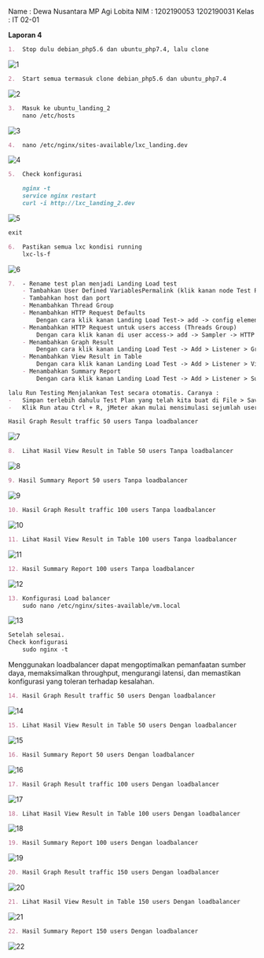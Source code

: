 Name : Dewa Nusantara MP
       Agi Lobita 
NIM : 1202190053
      1202190031
Kelas : IT 02-01

**Laporan 4**

```markdown
1.	Stop dulu debian_php5.6 dan ubuntu_php7.4, lalu clone
```

![1](https://user-images.githubusercontent.com/93067781/148239635-e85cb1c0-7a1f-4553-abc1-f4266ecfb871.png)
```markdown
2.	Start semua termasuk clone debian_php5.6 dan ubuntu_php7.4
```

![2](https://user-images.githubusercontent.com/93067781/148239771-ef36c85b-f4dd-44d0-8f91-6986c13b1f02.png)
```markdown
3.	Masuk ke ubuntu_landing_2
	nano /etc/hosts
```

![3](https://user-images.githubusercontent.com/93067781/148240545-5e25d260-3ffc-49f4-ba26-e15025eeb159.png)
```markdown
4.	nano /etc/nginx/sites-available/lxc_landing.dev
```

![4](https://user-images.githubusercontent.com/93067781/148240491-bea75369-f1d8-40af-bcb8-11cd088ab9d0.png)
```markdown
5.	Check konfigurasi
```

```markdown
	nginx -t
	service nginx restart
	curl -i http://lxc_landing_2.dev
```

![5](https://user-images.githubusercontent.com/93067781/148240612-817e0be3-5031-4c40-8d7f-ec641c733cc0.png)
```markdown
exit
```

```markdown
6.	Pastikan semua lxc kondisi running
	lxc-ls-f
```

![6](https://user-images.githubusercontent.com/93067781/148240855-92642b13-eed3-4bfa-8a81-b94c10d82123.png)

```markdown
7.	- Rename test plan menjadi Landing Load test
	- Tambahkan User Defined VariablesPermalink (klik kanan node Test Plan (Landing Load Test) -> Add -> Config Element -> User Defined Variables)
	- Tambahkan host dan port
	- Menambahkan Thread Group 
	- Menambahkan HTTP Request Defaults
		Dengan cara klik kanan Landing Load Test-> add -> config element -> HTTP Request Default
	- Menambahkan HTTP Request untuk users access (Threads Group)
		Dengan cara klik kanan di user access-> add -> Sampler -> HTTP Request (lakukan 3 kali untuk landing, blog, dan app)
	- Menambahkan Graph Result
		Dengan cara klik kanan Landing Load Test -> Add > Listener > Graph Result
	- Menambahkan View Result in Table
		Dengan cara klik kanan Landing Load Test -> Add > Listener > View Result in Table
	- Menambahkan Summary Report
		Dengan cara klik kanan Landing Load Test -> Add > Listener > Summary Report
```

```markdown
lalu Run Testing Menjalankan Test secara otomatis. Caranya :
-	Simpan terlebih dahulu Test Plan yang telah kita buat di File > Save ( Ctrl + S ).
-	Klik Run atau Ctrl + R, jMeter akan mulai mensimulasi sejumlah user dalam mengakses web server yang telah ditentukan.
```

```markdown
Hasil Graph Result traffic 50 users Tanpa loadbalancer
```

![7](https://user-images.githubusercontent.com/93067781/148240862-0534c8f1-57b1-4c1a-b9e2-6c12ea4c82ec.png)

```markdown
8.	Lihat Hasil View Result in Table 50 users Tanpa loadbalancer
```

![8](https://user-images.githubusercontent.com/93067781/148240871-c0e860c7-3bd8-4c27-ab08-00fd087987b1.png)

```markdown
9. Hasil Summary Report 50 users Tanpa loadbalancer
```

![9](https://user-images.githubusercontent.com/93067781/148240877-994e0cf5-f69e-43d1-a746-94b32f5443a0.png)

```markdown
10.	Hasil Graph Result traffic 100 users Tanpa loadbalancer
```

![10](https://user-images.githubusercontent.com/93067781/148240889-fa816bbe-024c-4dd0-aa27-39d846911312.png)

```markdown
11.	Lihat Hasil View Result in Table 100 users Tanpa loadbalancer
```

![11](https://user-images.githubusercontent.com/93067781/148241059-acb9cf12-2810-4946-826f-9b734e3b4a21.png)

```markdown
12.	Hasil Summary Report 100 users Tanpa loadbalancer
```

![12](https://user-images.githubusercontent.com/93067781/148241066-54be8e16-15d5-4bcc-945f-77675a251826.png)

```markdown
13.	Konfigurasi Load balancer
	sudo nano /etc/nginx/sites-available/vm.local
```

![13](https://user-images.githubusercontent.com/93067781/148241072-426c3f6f-211e-49d1-9488-b573c54804fd.png)

```markdown
Setelah selesai.
Check konfigurasi
	sudo nginx -t
```

Menggunakan loadbalancer dapat mengoptimalkan pemanfaatan sumber daya, memaksimalkan throughput, mengurangi latensi, dan memastikan konfigurasi yang toleran terhadap kesalahan.

```markdown
14.	Hasil Graph Result traffic 50 users Dengan loadbalancer
```

![14](https://user-images.githubusercontent.com/93067781/148241081-bf6bb560-5888-419d-b825-6128e72215a4.png)

```markdown
15.	Lihat Hasil View Result in Table 50 users Dengan loadbalancer
```

![15](https://user-images.githubusercontent.com/93067781/148241088-6b50f1f2-f5fe-4df8-9b07-13b6574a1bf7.png)

```markdown
16.	Hasil Summary Report 50 users Dengan loadbalancer
```

![16](https://user-images.githubusercontent.com/93067781/148241097-cff439dd-402f-4852-a1a4-374e5b88e41b.png)

```markdown
17.	Hasil Graph Result traffic 100 users Dengan loadbalancer
```

![17](https://user-images.githubusercontent.com/93067781/148241102-6fb08c62-9d23-4a52-89df-b5c8f2ce10ba.png)

```markdown
18.	Lihat Hasil View Result in Table 100 users Dengan loadbalancer
```

![18](https://user-images.githubusercontent.com/93067781/148241105-cb046269-65f4-4f5f-ab64-714e202229da.png)

```markdown
19.	Hasil Summary Report 100 users Dengan loadbalancer
```

![19](https://user-images.githubusercontent.com/93067781/148241113-68125f6e-60de-4d42-ac2c-5fdf2f5e4b5a.png)

```markdown
20.	Hasil Graph Result traffic 150 users Dengan loadbalancer
```

![20](https://user-images.githubusercontent.com/93067781/148241144-ca8a63b1-a949-4ad2-a607-75ab67adf846.png)

```markdown
21.	Lihat Hasil View Result in Table 150 users Dengan loadbalancer
```

![21](https://user-images.githubusercontent.com/93067781/148241164-584d825f-4cc9-4e25-acec-d98a576dd00b.png)

```markdown
22.	Hasil Summary Report 150 users Dengan loadbalancer
```

![22](https://user-images.githubusercontent.com/93067781/148241167-c431ca2a-9418-45d3-9420-848bf363286f.png)
